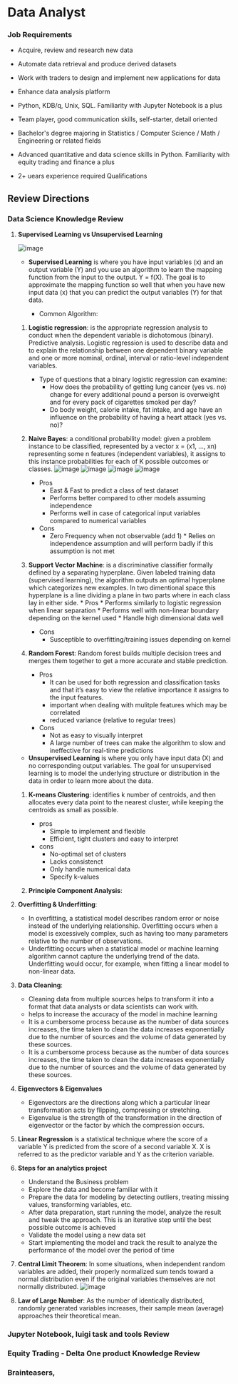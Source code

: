 # Data Analyst 

### Job Requirements
- Acquire, review and research new data
- Automate data retrieval and produce derived datasets
- Work with traders to design and implement new applications for data
- Enhance data analysis platform

- Python, KDB/q, Unix, SQL. Familiarity with Jupyter Notebook is a plus
- Team player, good communication skills, self-starter, detail oriented
- Bachelor's degree majoring in Statistics / Computer Science / Math / Engineering or related fields
- Advanced quantitative and data science skills in Python. Familiarity with equity trading and finance a plus
- 2+ uears experience required Qualifications

## Review Directions

### Data Science Knowledge Review

1. **Supervised Learning vs Unsupervised Learning**

    ![image](https://user-images.githubusercontent.com/26676751/53687910-076b8e00-3d09-11e9-8516-d14f8c692287.png)

    - **Supervised Learning** is where you have input variables (x) and an output variable (Y) and you use an algorithm to learn the mapping function from the input to the output.
    Y = f(X). 
    The goal is to approximate the mapping function so well that when you have new input data (x) that you can predict the output variables (Y) for that data.
    
        - Common Algorithm:
	
	1. **Logistic regression**: is the appropriate regression analysis to conduct when the dependent variable is dichotomous (binary). Predictive analysis. Logistic regression is used to describe data and to explain the relationship between one dependent binary variable and one or more nominal, ordinal, interval or ratio-level independent variables.
		- Type of questions that a binary logistic regression can examine:
			- How does the probability of getting lung cancer (yes vs. no) change for every additional pound a person is overweight and for every pack of cigarettes smoked per day?
			- Do body weight, calorie intake, fat intake, and age have an influence on the probability of having a heart attack (yes vs. no)?
		    
	2. **Naive Bayes**: a conditional probability model: given a problem instance to be classified, represented by a vector x = (x1, …, xn) representing some n features (independent variables), it assigns to this instance probabilities for each of K possible outcomes or classes. 
		![image](https://user-images.githubusercontent.com/26676751/53700513-2b8aa600-3dc1-11e9-9a4b-11e0c4747724.png)
                ![image](https://user-images.githubusercontent.com/26676751/53700516-40673980-3dc1-11e9-89a5-39654961093e.png)
                ![image](https://user-images.githubusercontent.com/26676751/53700568-d13e1500-3dc1-11e9-887b-400bb3676d24.png)
                ![image](https://user-images.githubusercontent.com/26676751/53700612-1d895500-3dc2-11e9-80eb-ae15e3178dd2.png)
		* Pros
			* East & Fast to predict a class of test dataset
			* Performs better compared to other models assuming independence
			* Performs well in case of categorical input variables compared to numerical variables
		* Cons
			* Zero Frequency when not observable (add 1)
		            * Relies on independence assumption and will perform badly if this assumption is not met
                    
	3. **Support Vector Machine**: is a discriminative classifier formally defined by a separating hyperplane. Given labeled training data (supervised learning), the algorithm outputs an optimal hyperplane which categorizes new examples. In two dimentional space this hyperplane is a line dividing a plane in two parts where in each class lay in either side.
	    	* Pros
			* Performs similarly to logistic regression when linear separation
			* Performs well with non-linear boundary depending on the kernel used
			* Handle high dimensional data well
		* Cons
			* Susceptible to overfitting/training issues depending on kernel
			
	4. **Random Forest**: Random forest builds multiple decision trees and merges them together to get a more accurate and stable prediction.
	
		* Pros
			* It can be used for both regression and classification tasks and that it’s easy to view the relative importance it assigns to the input features.
			* important when dealing with mulitple features which may be correlated
			* reduced variance (relative to regular trees)
		* Cons
			* Not as easy to visually interpret
			* A large number of trees can make the algorithm to slow and ineffective for real-time predictions
	
    - **Unsupervised Learning** is where you only have input data (X) and no corresponding output variables.
    The goal for unsupervised learning is to model the underlying structure or distribution in the data in order to learn more about the data.
    
	1. **K-means Clustering**: identifies k number of centroids, and then allocates every data point to the nearest cluster, while keeping the centroids as small as possible.
		* pros
			* Simple to implement and flexible
			* Efficient, tight clusters and easy to interpret
		* cons
			* No-optimal set of clusters
			* Lacks consistenct
			* Only handle numerical data
			* Specify k-values
			
	2. **Principle Component Analysis**: 
			
2. **Overfitting & Underfitting**: 
	- In overfitting, a statistical model describes random error or noise instead of the underlying relationship. Overfitting occurs when a model is excessively complex, such as having too many parameters relative to the number of observations. 
	- Underfitting occurs when a statistical model or machine learning algorithm cannot capture the underlying trend of the data. Underfitting would occur, for example, when fitting a linear model to non-linear data.
	
3. **Data Cleaning**:
	- Cleaning data from multiple sources helps to transform it into a format that data analysts or data scientists can work with.
	- helps to increase the accuracy of the model in machine learning
	- It is a cumbersome process because as the number of data sources increases, the time taken to clean the data increases exponentially due to the number of sources and the volume of data generated by these sources.
	- It is a cumbersome process because as the number of data sources increases, the time taken to clean the data increases exponentially due to the number of sources and the volume of data generated by these sources.

4. **Eigenvectors & Eigenvalues**
	- Eigenvectors are the directions along which a particular linear transformation acts by flipping, compressing or stretching.
	- Eigenvalue is the strength of the transformation in the direction of eigenvector or the factor by which the compression occurs.

5. **Linear Regression** is a statistical technique where the score of a variable Y is predicted from the score of a second variable X. X is referred to as the predictor variable and Y as the criterion variable.

6. **Steps for an analytics project**
	- Understand the Business problem
	- Explore the data and become familiar with it
	- Prepare the data for modeling by detecting outliers, treating missing values, transforming variables, etc.
	- After data preparation, start running the model, analyze the result and tweak the approach. This is an iterative step until the best possible outcome is achieved
	- Validate the model using a new data set
	- Start implementing the model and track the result to analyze the performance of the model over the period of time
	
7. **Central Limit Theorem**: In some situations, when independent random variables are added, their properly normalized sum tends toward a normal distribution even if the original variables themselves are not normally distributed.
	![image](https://user-images.githubusercontent.com/26676751/53706539-e2564880-3df8-11e9-8881-1378b013cce1.png)

8. **Law of Large Number**: As the number of identically distributed, randomly generated variables increases, their sample mean (average) approaches their theoretical mean.

	

### Jupyter Notebook, luigi task and tools Review


### Equity Trading - Delta One product Knowledge Review


### Brainteasers, 
